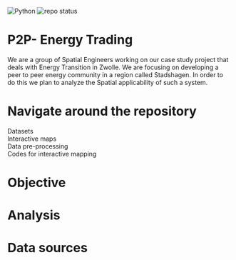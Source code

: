 ![Python](https://img.shields.io/badge/Python-3.10.16-blue?logo=python) ![repo status](https://www.repostatus.org/badges/latest/active.svg)
# P2P- Energy Trading
We are a group of Spatial Engineers working on our case study project that deals with Energy Transition in Zwolle. We are focusing on developing a peer to peer energy community in a region called Stadshagen. In order to do this we plan to analyze the Spatial applicability of such a system.

# Navigate around the repository
Datasets </br>
Interactive maps </br>
Data pre-processing </br>
Codes for interactive mapping </br>

# Objective 

# Analysis 

# Data sources



